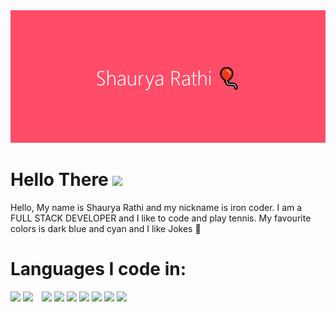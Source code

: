 
<img src="banner.png">

# Hello There <img src="https://raw.githubusercontent.com/MartinHeinz/MartinHeinz/master/wave.gif" height="30px">
Hello, My name is Shaurya Rathi and my nickname is iron coder. I am a FULL STACK DEVELOPER and I like to code and play tennis. My favourite colors is dark blue and cyan and I like Jokes 🤣

# Languages I code in:

<div style="text-align:center padding: 10px">
<img src="https://image.flaticon.com/icons/png/512/888/888859.png" height="80px"> <img src="https://upload.wikimedia.org/wikipedia/commons/thumb/3/3d/CSS.3.svg/1200px-CSS.3.svg.png" height="80px">
<img src="https://upload.wikimedia.org/wikipedia/commons/thumb/9/99/Unofficial_JavaScript_logo_2.svg/480px-Unofficial_JavaScript_logo_2.svg.png" height="70px" style="margin-left: 10px">
    <img src="https://cdn.freebiesupply.com/logos/thumbs/2x/jquery-1-logo.png" height="70px">
  <img src="https://bhavya.dev/assets/icons/nodejs.svg" height="70px">
    <img src="https://brandslogos.com/wp-content/uploads/thumbs/bootstrap-logo-vector.svg" height="70px">
    <img src="https://iconape.com/wp-content/png_logo_vector/tailwind-css-logo.png" height="70px">
    <img src="https://bhavya.dev/assets/icons/expressjs.png" height="70px">
    <img src="https://bhavya.dev/assets/icons/typescript.svg" height="70px">
</div>


